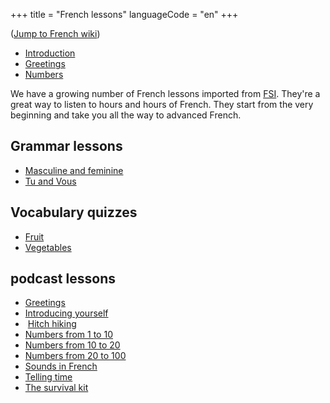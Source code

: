 +++
title = "French lessons"
languageCode = "en"
+++

([Jump to French wiki](/fr/Le%C3%A7ons))

  - [Introduction](/fr/Introduction)
  - [Greetings](/en/FrenchGreetings-WikiBabel)
  - [Numbers](/fr/Nombres)

We have a growing number of French lessons imported from
[FSI](/fr/FSI_French_lessons). They're a great way to listen to hours
and hours of French. They start from the very beginning and take you all
the way to advanced French.

## Grammar lessons

  - [Masculine and feminine](/fr/Masculine_and_feminine_in_French)
  - [Tu and Vous](/fr/Tu_and_vous_in_French)

## Vocabulary quizzes

  - [Fruit](/fr/fruit)
  - [Vegetables](/fr/vegetables)

## podcast lessons

  - [Greetings](/fr/Greetings)
  - [Introducing yourself](/fr/Introducing_yourself)
  -  [Hitch hiking](/fr/Hitch_hiking)
  - [Numbers from 1 to 10](/fr/Numbers_-_1_to_10)
  - [Numbers from 10 to 20](/fr/Numbers_-_10_to_20)
  - [Numbers from 20 to 100](/fr/Numbers_-_20_to_100)
  - [Sounds in French](/fr/Sounds_in_French)
  - [Telling time](/fr/Telling_time)
  - [The survival kit](/fr/The_survival_kit)
